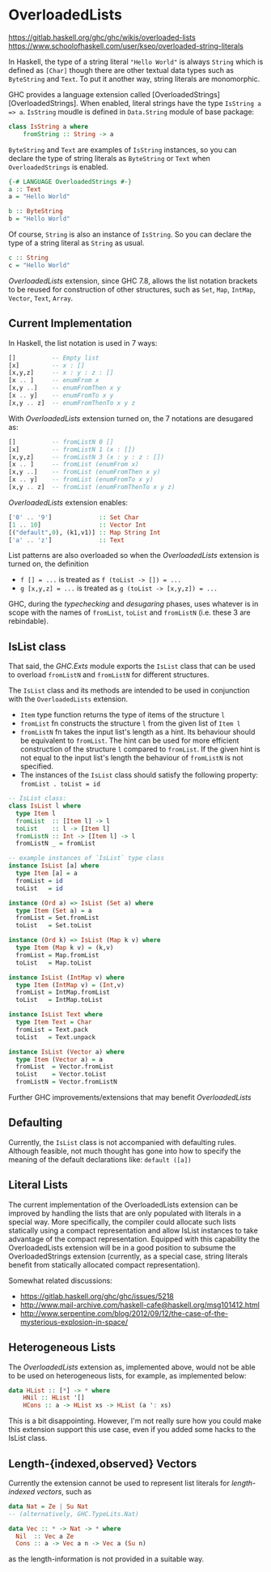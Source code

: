# OverloadedLists

https://gitlab.haskell.org/ghc/ghc/wikis/overloaded-lists
https://www.schoolofhaskell.com/user/kseo/overloaded-string-literals

In Haskell, the type of a string literal `"Hello World"` is always `String`
which is defined as `[Char]` though there are other textual data types such as
`ByteString` and `Text`. To put it another way, string literals are monomorphic.

GHC provides a language extension called [OverloadedStrings][OverloadedStrings].
When enabled, literal strings have the type `IsString a => a`. `IsString` moudle
is defined in `Data.String` module of base package:

```haskell
class IsString a where
    fromString :: String -> a
```

`ByteString` and `Text` are examples of `IsString` instances, so you can declare
the type of string literals as `ByteString` or `Text` when `OverloadedStrings`
is enabled.

```haskell
{-# LANGUAGE OverloadedStrings #-}
a :: Text
a = "Hello World"

b :: ByteString
b = "Hello World"
```

Of course, `String` is also an instance of `IsString`. So you can declare the
type of a string literal as `String` as usual.

```haskell
c :: String
c = "Hello World"
```




*OverloadedLists* extension, since GHC 7.8, allows the list notation brackets to be reused for construction of other structures, such as `Set`, `Map`, `IntMap`, `Vector`, `Text`, `Array`.


## Current Implementation

In Haskell, the list notation is used in 7 ways:

```hs
[]          -- Empty list
[x]         -- x : []
[x,y,z]     -- x : y : z : []
[x .. ]     -- enumFrom x
[x,y ..]    -- enumFromThen x y
[x .. y]    -- enumFromTo x y
[x,y .. z]  -- enumFromThenTo x y z
```

With *OverloadedLists* extension turned on, the 7 notations are desugared as:

```hs
[]          -- fromListN 0 []
[x]         -- fromListN 1 (x : [])
[x,y,z]     -- fromListN 3 (x : y : z : [])
[x .. ]     -- fromList (enumFrom x)
[x,y ..]    -- fromList (enumFromThen x y)
[x .. y]    -- fromList (enumFromTo x y)
[x,y .. z]  -- fromList (enumFromThenTo x y z)
```

*OverloadedLists* extension enables:

```hs
['0' .. '9']             :: Set Char
[1 .. 10]                :: Vector Int
[("default",0), (k1,v1)] :: Map String Int
['a' .. 'z']             :: Text
```

List patterns are also overloaded so when the *OverloadedLists* extension is turned on, the definition
- `f [] = ...`      is treated as `f (toList -> []) = ...`
- `g [x,y,z] = ...` is treated as `g (toList -> [x,y,z]) = ...`


GHC, during the *typechecking* and *desugaring* phases, uses whatever is in scope with the names of `fromList`, `toList` and `fromListN` (i.e. these 3 are rebindable).


## IsList class

That said, the *GHC.Exts* module exports the `IsList` class that can be used to overload `fromListN` and `fromListN` for different structures.

The `IsList` class and its methods are intended to be used in conjunction with the `OverloadedLists` extension.
- `Item` type function returns the type of items of the structure `l`
- `fromList` fn constructs the structure `l` from the given list of `Item l`
- `fromListN` fn takes the input list's length as a hint. Its behaviour should be equivalent to `fromList`. The hint can be used for more efficient construction of the structure `l` compared to `fromList`. If the given hint is not equal to the input list's length the behaviour of `fromListN` is not specified.
- The instances of the `IsList` class should satisfy the following property: `fromList . toList = id`


```hs
-- IsList class:
class IsList l where
  type Item l
  fromList  :: [Item l] -> l
  toList    :: l -> [Item l]
  fromListN :: Int -> [Item l] -> l
  fromListN _ = fromList

-- example instances of `IsList` type class
instance IsList [a] where
  type Item [a] = a
  fromList = id
  toList   = id

instance (Ord a) => IsList (Set a) where
  type Item (Set a) = a
  fromList = Set.fromList
  toList   = Set.toList

instance (Ord k) => IsList (Map k v) where
  type Item (Map k v) = (k,v)
  fromList = Map.fromList
  toList   = Map.toList

instance IsList (IntMap v) where
  type Item (IntMap v) = (Int,v)
  fromList = IntMap.fromList
  toList   = IntMap.toList

instance IsList Text where
  type Item Text = Char
  fromList = Text.pack
  toList   = Text.unpack

instance IsList (Vector a) where
  type Item (Vector a) = a
  fromList  = Vector.fromList
  toList    = Vector.toList
  fromListN = Vector.fromListN
```

Further GHC improvements/extensions that may benefit *OverloadedLists*


## Defaulting

Currently, the `IsList` class is not accompanied with defaulting rules. Although feasible, not much thought has gone into how to specify the meaning
of the default declarations like: `default ([a])`

## Literal Lists

The current implementation of the OverloadedLists extension can be
improved by handling the lists that are only populated with literals in a
special way. More specifically, the compiler could allocate such lists
statically using a compact representation and allow IsList instances
to take advantage of the compact representation. Equipped with this capability
the OverloadedLists extension will be in a good position to subsume the
OverloadedStrings extension (currently, as a special case, string
literals benefit from statically allocated compact representation).

Somewhat related discussions:
- https://gitlab.haskell.org/ghc/ghc/issues/5218
- http://www.mail-archive.com/haskell-cafe@haskell.org/msg101412.html
- http://www.serpentine.com/blog/2012/09/12/the-case-of-the-mysterious-explosion-in-space/



## Heterogeneous Lists

The *OverloadedLists* extension as, implemented above, would not be able to be used on heterogeneous lists, for example, as implemented below:

```hs
data HList :: [*] -> * where
    HNil :: HList '[]
    HCons :: a -> HList xs -> HList (a ': xs)
```

This is a bit disappointing. However, I'm not really sure how you could make this extension support this use case, even if you added some hacks to the IsList class.


## Length-{indexed,observed} Vectors

Currently the extension cannot be used to represent list literals for *length-indexed vectors*, such as

```hs
data Nat = Ze | Su Nat
-- (alternatively, GHC.TypeLits.Nat)

data Vec :: * -> Nat -> * where
  Nil  :: Vec a Ze
  Cons :: a -> Vec a n -> Vec a (Su n)
```

as the length-information is not provided in a suitable way.

